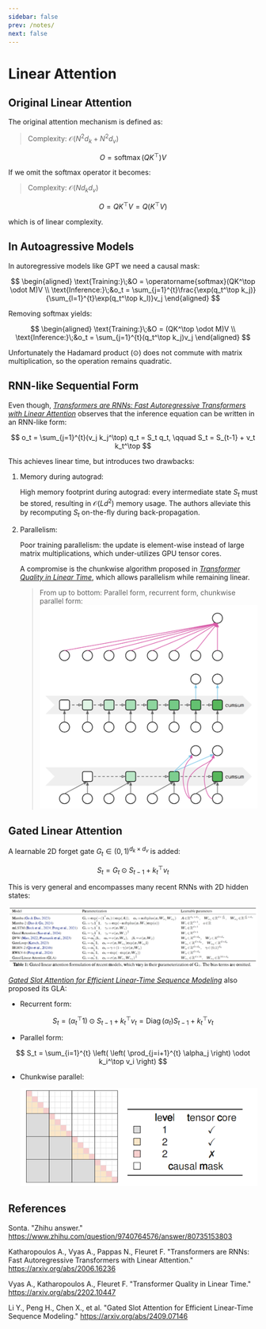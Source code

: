 ```yaml
---
sidebar: false
prev: /notes/
next: false
---
```


# Linear Attention

## Original Linear Attention

The original attention mechanism is defined as:

<blockquote class="float-right !mt-2 w-60">

Complexity: $\mathcal O(N^2 d_k + N^2 d_v)$

</blockquote>

$$
O = \operatorname{softmax}(QK^\top)V
$$

If we omit the softmax operator it becomes:

<blockquote class="float-right !mt-2 w-60">

Complexity: $\mathcal O(N d_k d_v)$

</blockquote>

$$
O = QK^\top V = Q(K^\top V)
$$

which is of linear complexity.

## In Autoagressive Models

In autoregressive models like GPT we need a causal mask:

$$
\begin{aligned}
\text{Training:}\;&O = \operatorname{softmax}(QK^\top \odot M)V \\
\text{Inference:}\;&o_t = \sum_{j=1}^{t}\frac{\exp(q_t^\top k_j)}{\sum_{l=1}^{t}\exp(q_t^\top k_l)}v_j
\end{aligned}
$$

Removing softmax yields:

$$
\begin{aligned}
\text{Training:}\;&O = (QK^\top \odot M)V \\
\text{Inference:}\;&o_t = \sum_{j=1}^{t}(q_t^\top k_j)v_j
\end{aligned}
$$

Unfortunately the Hadamard product ($\odot$) does not commute with matrix multiplication, so the operation remains quadratic.

## RNN-like Sequential Form

Even though, [*Transformers are RNNs: Fast Autoregressive Transformers with Linear Attention*](https://arxiv.org/abs/2006.16236) observes that the inference equation can be written in an RNN-like form:

$$
o_t = \sum_{j=1}^{t}(v_j k_j^\top) q_t = S_t q_t, \qquad
S_t = S_{t-1} + v_t k_t^\top
$$

This achieves linear time, but introduces two drawbacks:

1. Memory during autograd:

   High memory footprint during autograd: every intermediate state $S_t$ must be stored, resulting in $\mathcal O(L d^2)$ memory usage. The authors alleviate this by recomputing $S_t$ on-the-fly during back-propagation.

2. Parallelism:

   Poor training parallelism: the update is element-wise instead of large matrix multiplications, which under-utilizes GPU tensor cores.

   A compromise is the chunkwise algorithm proposed in [*Transformer Quality in Linear Time*](https://arxiv.org/abs/2202.10447), which allows parallelism while remaining linear.

   > From up to bottom: Parallel form, recurrent form, chunkwise parallel form:
   > <img src="./assets/la-chunkwise.png" class="px-12" />

## Gated Linear Attention

A learnable 2D forget gate $G_t \in (0,1)^{d_k \times d_v}$ is added:

$$
S_t = G_t \odot S_{t-1} + k_t^\top v_t
$$

This is very general and encompasses many recent RNNs with 2D hidden states:

![](./assets/gla-table.png)

[*Gated Slot Attention for Efficient Linear-Time Sequence Modeling*](https://arxiv.org/abs/2409.07146) also proposed its GLA:

- Recurrent form:

$$
S_t = (\alpha _t^\top 1) \odot S_{t-1} + k_t^\top v_t = \operatorname{Diag}(\alpha _t)S_{t-1} + k_t^\top v_t
$$

- Parallel form:

$$
S_t = \sum_{i=1}^{t} \left( \left( \prod_{j=i+1}^{t} \alpha_j \right) \odot k_i^\top v_i \right)
$$

- Chunkwise parallel:

   <img src="./assets/gla-chunkwise.png" class="w-80" />

## References

<div class="references">

Sonta. "Zhihu answer." https://www.zhihu.com/question/9740764576/answer/80735153803

Katharopoulos A., Vyas A., Pappas N., Fleuret F. "Transformers are RNNs: Fast Autoregressive Transformers with Linear Attention." https://arxiv.org/abs/2006.16236

Vyas A., Katharopoulos A., Fleuret F. "Transformer Quality in Linear Time." https://arxiv.org/abs/2202.10447

Li Y., Peng H., Chen X., et al. "Gated Slot Attention for Efficient Linear-Time Sequence Modeling." https://arxiv.org/abs/2409.07146

</div>